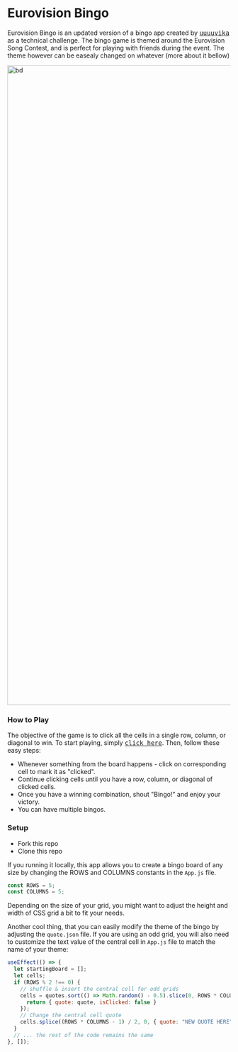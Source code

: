 # Eurovision Bingo

Eurovision Bingo is an updated version of a bingo app created by <kbd><a href="https://github.com/uuuuuvika">uuuuvika</a></kbd> as a technical challenge. The bingo game is themed around the Eurovision Song Contest, and is perfect for playing with friends during the event. The theme however can be easealy changed on whatever (more about it bellow)

<img width="1440" alt="bd" src="https://user-images.githubusercontent.com/47716922/219062600-cb4784e1-d6f2-4f1e-adb8-79ce2e2927fd.png">

### How to Play
The objective of the game is to click all the cells in a single row, column, or diagonal to win. To start playing, simply <kbd><a href="https://uuuuuvika.github.io/bingo-fever/">click here</a></kbd>. Then, follow these easy steps:

- Whenever something from the board happens - click on corresponding cell to mark it as "clicked".
- Continue clicking cells until you have a row, column, or diagonal of clicked cells.
- Once you have a winning combination, shout "Bingo!" and enjoy your victory.
- You can have multiple bingos.

### Setup
- Fork this repo
- Clone this repo

If you running it locally, this app allows you to create a bingo board of any size by changing the ROWS and COLUMNS constants in the ```App.js``` file. 
```  JavaScript
const ROWS = 5;
const COLUMNS = 5;
```
Depending on the size of your grid, you might want to adjust the height and width of CSS grid a bit to fit your needs. 

Another cool thing, that you can easily modify the theme of the bingo by adjusting the ```quote.json``` file. If you are using an odd grid, you will also need to customize the text value of the central cell in ```App.js``` file to match the name of your theme:
```  JavaScript
useEffect(() => {
  let startingBoard = [];
  let cells;
  if (ROWS % 2 !== 0) {
    // shuffle & insert the central cell for odd grids
    cells = quotes.sort(() => Math.random() - 0.5).slice(0, ROWS * COLUMNS - 1).map(quote => {
      return { quote: quote, isClicked: false }
    });
    // Change the central cell quote
    cells.splice((ROWS * COLUMNS - 1) / 2, 0, { quote: "NEW QUOTE HERE", isClicked: true });
  }
  // ... the rest of the code remains the same
}, []);
```
